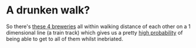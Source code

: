 A drunken walk?
===============

So there's [these 4 breweries][1] all within walking distance of each other on a 1 dimensional
line (a train track) which gives us a pretty [high probability][2] of being able to get to all
of them whilst inebriated.


[1]: beer.geojson
[2]: http://en.wikipedia.org/wiki/Random_walk
